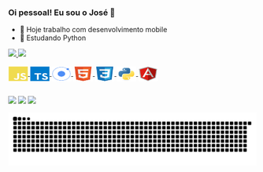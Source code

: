 ### Oi pessoal! Eu sou o José 👋

- 🔭 Hoje trabalho com desenvolvimento mobile
- 🌱 Estudando Python

<div>
  <a href="https://github.com/jrobertustorres">
  <img height="180em" src="https://github-readme-stats.vercel.app/api?username=jrobertustorres&show_icons=true&theme=dracula&include_all_commits=true&count_private=true"/>
  <img height="180em" src="https://github-readme-stats.vercel.app/api/top-langs/?username=jrobertustorres&layout=compact&langs_count=7&theme=dracula"/>
</div>
 <div style="display: inline_block"><br>
  <img align="center" alt="Jose-Js" height="30" width="40" src="https://raw.githubusercontent.com/devicons/devicon/master/icons/javascript/javascript-plain.svg">
  <img align="center" alt="Josee-Ts" height="30" width="40" src="https://raw.githubusercontent.com/devicons/devicon/master/icons/typescript/typescript-plain.svg">
  <img align="center" alt="Josee-React" height="30" width="40" src="https://raw.githubusercontent.com/devicons/devicon/master/icons/ionic/ionic-original.svg">
  <img align="center" alt="Jose-HTML" height="30" width="40" src="https://raw.githubusercontent.com/devicons/devicon/master/icons/html5/html5-original.svg">
  <img align="center" alt="Jose-CSS" height="30" width="40" src="https://raw.githubusercontent.com/devicons/devicon/master/icons/css3/css3-original.svg">
  <img align="center" alt="Jose-Python" height="30" width="40" src="https://raw.githubusercontent.com/devicons/devicon/master/icons/python/python-original.svg">
  <img align="center" alt="Jose-Angularjs" height="30" width="40" src="https://raw.githubusercontent.com/devicons/devicon/master/icons/angularjs/angularjs-original.svg">
 </div>
  
  ##
 
<div> 
  <a href="https://instagram.com/jrtorresfaria" target="_blank"><img src="https://img.shields.io/badge/Instagram-E4405F?style=for-the-badge&logo=instagram&logoColor=white" target="_blank"></a>
  <a href = "mailto:jrobertustorres@gmail.com"><img src="https://img.shields.io/badge/Gmail-D14836?style=for-the-badge&logo=gmail&logoColor=white" target="_blank"></a>
  <a href="https://www.linkedin.com/in/jose-roberto-torres-de-faria/" target="_blank"><img src="https://img.shields.io/badge/-LinkedIn-%230077B5?style=for-the-badge&logo=linkedin&logoColor=white" target="_blank"></a>
  
  ![Snake animation](https://github.com/jrobertustorres/jrobertustorres/blob/output/github-contribution-grid-snake.svg)
 
</div>

